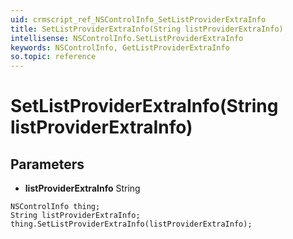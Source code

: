 ```yaml
---
uid: crmscript_ref_NSControlInfo_SetListProviderExtraInfo
title: SetListProviderExtraInfo(String listProviderExtraInfo)
intellisense: NSControlInfo.SetListProviderExtraInfo
keywords: NSControlInfo, GetListProviderExtraInfo
so.topic: reference
---
```


# SetListProviderExtraInfo(String listProviderExtraInfo)

## Parameters

* **listProviderExtraInfo** String

```crmscript
NSControlInfo thing;
String listProviderExtraInfo;
thing.SetListProviderExtraInfo(listProviderExtraInfo);
```

